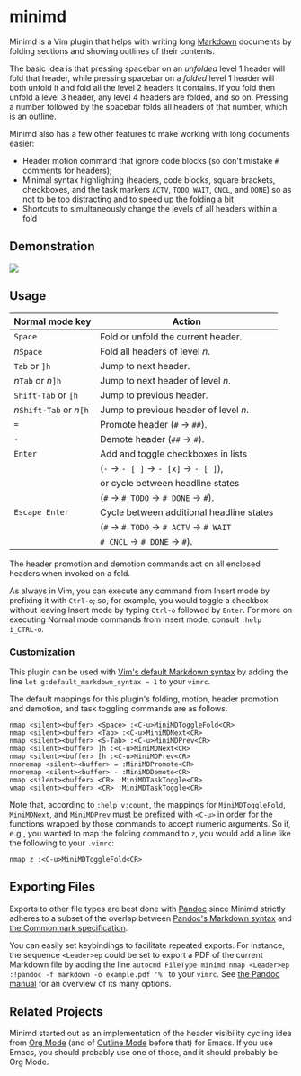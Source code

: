 # minimd

Minimd is a Vim plugin that helps with writing long [Markdown](https://commonmark.org/) documents by folding sections and showing outlines of their contents.

The basic idea is that pressing spacebar on an _unfolded_ level 1 header will fold that header, while pressing spacebar on a _folded_ level 1 header will both unfold it and fold all the level 2 headers it contains.  If you fold then unfold a level 3 header, any level 4 headers are folded, and so on.  Pressing a number followed by the spacebar folds all headers of that number, which is an outline.

Minimd also has a few other features to make working with long documents easier:

- Header motion command that ignore code blocks (so don't mistake `#` comments for headers);
- Minimal syntax highlighting (headers, code blocks, square brackets, checkboxes, and the task markers `ACTV`, `TODO`, `WAIT`, `CNCL`, and `DONE`) so as not to be too distracting and to speed up the folding a bit
- Shortcuts to simultaneously change the levels of all headers within a fold

## Demonstration

![](http://johnob.sdf.org/resources/minimd_demo.gif)

## Usage

| Normal mode key              | Action                                      | 
| ---------------              | ------                                      | 
| `Space`                      | Fold or unfold the current header.          | 
| _n_`Space`                   | Fold all headers of level _n_.              | 
| `Tab` or `]h`                | Jump to next header.                        | 
| _n_`Tab` or _n_`]h`          | Jump to next header of level _n_.           | 
| `Shift-Tab` or `[h`          | Jump to previous header.                    | 
| _n_`Shift-Tab` or _n_`[h`    | Jump to previous header of level _n_.       | 
| `=`                          | Promote header (`#` → `##`).                | 
| `-`                          | Demote header (`##` → `#`).                 | 
| `Enter`                      | Add and toggle checkboxes in lists          | 
|                              | (`-` → `- [ ]` → `- [x]` → `- [ ]`),        | 
|                              | or cycle between headline states            | 
|                              | (`#` → `# TODO` → `# DONE` → `#`).          | 
| `Escape Enter`               | Cycle between additional headline states    | 
|                              | (`#` → `# TODO` → `# ACTV` → `# WAIT`       | 
|                              | `# CNCL` → `# DONE` → `#`).                 | 

The header promotion and demotion commands act on all enclosed headers when invoked on a fold.

As always in Vim, you can execute any command from Insert mode by prefixing it with `Ctrl-o`; so, for example, you would toggle a checkbox without leaving Insert mode by typing `Ctrl-o` followed by `Enter`.  For more on executing Normal mode commands from Insert mode, consult `:help i_CTRL-o`.

### Customization

This plugin can be used with [Vim's default Markdown syntax](https://github.com/tpope/vim-markdown) by adding the line `let g:default_markdown_syntax = 1` to your `vimrc`.

The default mappings for this plugin's folding, motion, header promotion and demotion, and task toggling commands are as follows.

    nmap <silent><buffer> <Space> :<C-u>MiniMDToggleFold<CR>
    nmap <silent><buffer> <Tab> :<C-u>MiniMDNext<CR>
    nmap <silent><buffer> <S-Tab> :<C-u>MiniMDPrev<CR>
    nmap <silent><buffer> ]h :<C-u>MiniMDNext<CR>
    nmap <silent><buffer> [h :<C-u>MiniMDPrev<CR>
    nnoremap <silent><buffer> = :MiniMDPromote<CR>
    nnoremap <silent><buffer> - :MiniMDDemote<CR>
    nmap <silent><buffer> <CR> :MiniMDTaskToggle<CR>
    vmap <silent><buffer> <CR> :MiniMDTaskToggle<CR>

Note that, according to `:help v:count`, the mappings for `MiniMDToggleFold`, `MiniMDNext`, and `MiniMDPrev` must be prefixed with `<C-u>` in order for the functions wrapped by those commands to accept numeric arguments.  So if, e.g., you wanted to map the folding command to `z`, you would add a line like the following to your `.vimrc`:

    nmap z :<C-u>MiniMDToggleFold<CR>

## Exporting Files

Exports to other file types are best done with [Pandoc](https://pandoc.org) since Minimd strictly adheres to a subset of the overlap between [Pandoc's Markdown syntax](https://pandoc.org/MANUAL.html#pandocs-markdown) and [the Commonmark specification](https://spec.commonmark.org/).

You can easily set keybindings to facilitate repeated exports.  For instance, the sequence `<Leader>ep` could be set to export a PDF of the current Markdown file by adding the line `autocmd FileType minimd nmap <Leader>ep :!pandoc -f markdown -o example.pdf '%'` to your `vimrc`.  See [the Pandoc manual](https://pandoc.org/MANUAL.html) for an overview of its many options.

## Related Projects

Minimd started out as an implementation of the header visibility cycling idea from [Org Mode](https://orgmode.org/) (and of [Outline Mode](https://www.gnu.org/software/emacs/manual/html_node/emacs/Outline-Mode.html) before that) for Emacs.  If you use Emacs, you should probably use one of those, and it should probably be Org Mode.
